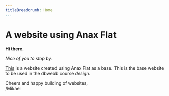 ```yaml
---
titleBreadcrumb: Home
...
```

A website using Anax Flat
===============================

**Hi there.**

*Nice of you to stop by.*

[This](https://www.dbwebb.se) is a website created using Anax Flat as a base. This is the base website to be used in the dbwebb course *design*.

Cheers and happy building of websites,  
/Mikael
